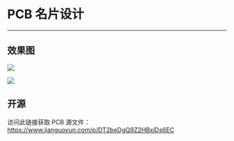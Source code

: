 # PCB 名片设计

---

## 效果图

![](https://picgo-1253965369.cos.ap-guangzhou.myqcloud.com/UTOOLS1574652769442.jpeg)

![](https://picgo-1253965369.cos.ap-guangzhou.myqcloud.com/UTOOLS1574652816974.jpeg)

## 开源

访问此链接获取 PCB 源文件：[https://www.jianguoyun.com/p/DT2beDgQ9Z2HBxjDs6EC ](https://www.jianguoyun.com/p/DT2beDgQ9Z2HBxjDs6EC%20)



